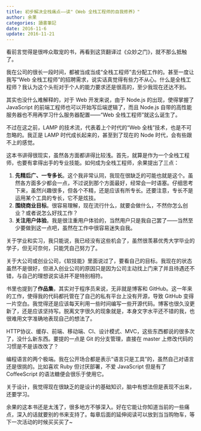 ```yaml
---
title: 初步解决全栈痛点——读"《Web 全栈工程师的自我修养》"
author: 余果
categories: 讀書筆記
date: 2016-11-6
update: 2016-11-21
---
```


看前言觉得是很哗众取宠的书，再看到这货翻译过《众妙之门》，就不那么抵触了。

我在公司的很长一段时间，都被当成当成“全栈工程师”去分配工作的。甚至一度让我写“Web 全栈工程师”的招聘需求，说实话真觉得有些力不从心。什么是全栈工程师？我认为这个头衔对于个人的能力要求还是很高的，至少我现在还达不到。

其实也没什么难解释的，对于 Web 开发来说，由于 Node.js 的出现，使得掌握了 JavaScript 的前端工程师也可以开始写后端逻辑了，而且 Node.js 自带的高性能服务器也不用再学习什么服务器配置——“Web 全栈工程师”就这么诞生了。

不过在这之前，LAMP 的技术流，代表着上个时代的“Web 全栈”技术，也是不可忽略的。我正是 LAMP 时代成长起来的，甚至到了现在的 Node 时代，会有些跟不上的感觉。

这本书讲得很现实，虽然各方面都讲得比较浅。首先，就算是作为一个全栈工程师，也要有拿得出手的专业技能。如何成为全栈工程师，余果提出了三点：

1. **先精后广、一专多长**。这个我非常认同，我现在很缺乏的可能也就是这个。虽然各方面多少都会一点，不过说到那个方面最好，经常会一时语塞。仔细思考下来，虽然兴趣很多，但各个不精，还是应该有所专长。还要注意，专长不是运用某个工具的专长，它不是炫技。
2. **围绕商业目标**。很容易理解，现在流行什么，就要会做什么，不然你怎么创业？或者说怎么好找工作？
3. **关注用户体验**。我是很注重用户体验的，当然用户只是我自己罢了——当然至少要做到这一点吧，虽然在工作中很容易迷失自我。

关于学业和实习，我只能说，我已经没有这些机会了，虽然很羡慕优秀大学毕业的学子，但无可奈何，只能凭自己努力了。

关于大公司或创业公司，《软技能》里面说过了，要看自己的目标。我现在的状态虽然不是很好，但进入创业公司的原因只是因为公司主动找上门来了并且待遇还不错，与自己的理想说实话并不是特别相符。

书里也提到了**作品集**，其实对于程序员来说，无非就是博客和 GitHub。这一年来的工作，使得我的代码都托管在了自己的私有平台上没有开源，导致 GitHub 变得一片空白。我觉得还是应该每天利用一些时间编写一些开源代码。博客也很久没更新了，还是应该坚持写。脱离文字很久的现象就是，本身文字水平还不错的我，也很难用文字准确地表现自己的想法了。

HTTP协议、缓存、前端、移动端、CI、设计模式、MVC，这些东西都说的很多次了，没什么新东西。要提的一点是 Git 的分支管理，直接在 master 上修改代码的习惯是不是该改改了？

编程语言的两个极端。我在公开场合都是表示“语言只是工具”的，虽然自己对语言还是很挑的。比如喜欢 Ruby 但讨厌部署，不爱 JavaScript 但是有了 CoffeeScript 的语法糖便会很乐于使用它。

关于设计，我觉得现在很缺乏的是设计的基础知识，脑中有想法但是表现不出来，还要学习。

余果的这本书还是太浅了，很多地方不够深入。好在它能让你知道当前的一些痛点，深入的话就要别的书来支持了。每章后面的延伸阅读可以放到当当购物车，等下一次活动的时候买买买了~
